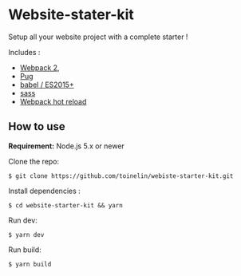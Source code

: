 # Website-stater-kit

Setup all your website project with a complete starter !

Includes :
- [Webpack 2](https://webpack.github.io/docs/),
- [Pug](https://pugjs.org/api/getting-started.html)
- [babel / ES2015+](https://babeljs.io/learn-es2015/)
- [sass](http://sass-lang.com/)
- [Webpack hot reload](https://github.com/glenjamin/webpack-hot-middleware)

## How to use

**Requirement:** Node.js 5.x or newer
 
Clone the repo:
```shell
$ git clone https://github.com/toinelin/webiste-starter-kit.git
```
Install dependencies :
```shell
$ cd website-starter-kit && yarn
```
Run dev:
```shell
$ yarn dev
```
Run build:
```shell
$ yarn build
```